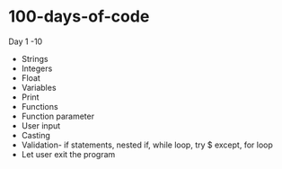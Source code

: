 # 100-days-of-code
Day 1 -10

- Strings
- Integers
- Float
- Variables
- Print
- Functions
- Function parameter
- User input
- Casting
- Validation- if statements, nested if, while loop, try $ except, for loop
- Let user exit the program
